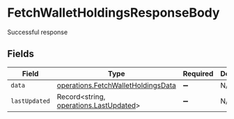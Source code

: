 # FetchWalletHoldingsResponseBody

Successful response


## Fields

| Field                                                                                           | Type                                                                                            | Required                                                                                        | Description                                                                                     |
| ----------------------------------------------------------------------------------------------- | ----------------------------------------------------------------------------------------------- | ----------------------------------------------------------------------------------------------- | ----------------------------------------------------------------------------------------------- |
| `data`                                                                                          | [operations.FetchWalletHoldingsData](../../../sdk/models/operations/fetchwalletholdingsdata.md) | :heavy_minus_sign:                                                                              | N/A                                                                                             |
| `lastUpdated`                                                                                   | Record<string, [operations.LastUpdated](../../../sdk/models/operations/lastupdated.md)>         | :heavy_minus_sign:                                                                              | N/A                                                                                             |